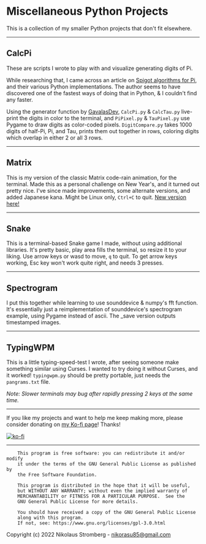 # Miscellaneous Python Projects

This is a collection of my smaller Python projects that don't fit elsewhere.

---

## CalcPi

These are scripts I wrote to play with and visualize generating digits of Pi.

While researching that, I came across an article on [Spigot algorithms for Pi](https://www.gavalas.dev/blog/spigot-algorithms-for-pi-in-python/),
and their various Python implementations. The author seems to have discovered
one of the fastest ways of doing that in Python, & I couldn't find any faster.

Using the generator function by [GavalasDev](https://github.com/GavalasDev),
`CalcPi.py` & `CalcTau.py` live-print the digits in color to the terminal, and
`PiPixel.py` & `TauPixel.py` use Pygame to draw digits as color-coded pixels.
`DigitCompare.py` takes 1000 digits of half-Pi, Pi, and Tau, prints them out
together in rows, coloring digits which overlap in either 2 or all 3 rows.

---

## Matrix

This is my version of the classic Matrix code-rain animation, for the terminal.
Made this as a personal challenge on New Year's, and it turned out pretty nice.
I've since made improvements, some alternate versions, and added Japanese kana.
Might be Linux only, `Ctrl+C` to quit. [New version here!](https://github.com/Nikorasu/MatrixCode)

---

## Snake

This is a terminal-based Snake game I made, without using additional libraries.
It's pretty basic, play area fills the terminal, so resize it to your liking.
Use arrow keys or wasd to move, `q` to quit.
To get arrow keys working, Esc key won't work quite right, and needs 3 presses.

---

## Spectrogram

I put this together while learning to use sounddevice & numpy's fft function.
It's essentially just a reimplementation of sounddevice's spectrogram example,
using Pygame instead of ascii. The _save version outputs timestamped images.

---

## TypingWPM

This is a little typing-speed-test I wrote, after seeing someone make something
similar using Curses. I wanted to try doing it without Curses, and it worked!
`typingwpm.py` should be pretty portable, just needs the `pangrams.txt` file.

*Note: Slower terminals may bug after rapidly pressing 2 keys at the same time.*

---

If you like my projects and want to help me keep making more,
please consider donating on [my Ko-fi page](https://ko-fi.com/nik85)! Thanks!

[![ko-fi](https://ko-fi.com/img/githubbutton_sm.svg)](https://ko-fi.com/F1F4GRRWB)

---

        This program is free software: you can redistribute it and/or modify
        it under the terms of the GNU General Public License as published by
        the Free Software Foundation.

        This program is distributed in the hope that it will be useful,
        but WITHOUT ANY WARRANTY; without even the implied warranty of
        MERCHANTABILITY or FITNESS FOR A PARTICULAR PURPOSE.  See the
        GNU General Public License for more details.

        You should have received a copy of the GNU General Public License
        along with this program.
        If not, see: https://www.gnu.org/licenses/gpl-3.0.html

Copyright (c) 2022  Nikolaus Stromberg - nikorasu85@gmail.com
